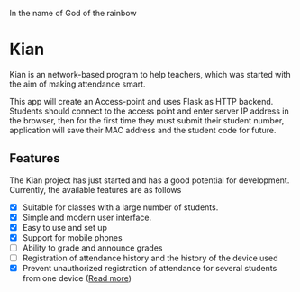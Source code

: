 In the name of God of the rainbow

# Kian

Kian is an network-based program to help teachers, which was started with the aim of making attendance smart.

This app will create an Access-point and uses Flask as HTTP backend.
Students should connect to the access point and enter server IP address in the browser, then for the first time they must submit their student number, application will save their MAC address and the student code for future.

## Features
The Kian project has just started and has a good potential for development. Currently, the available features are as follows
 - [x] Suitable for classes with a large number of students.
 - [x] Simple and modern user interface.
 - [x] Easy to use and set up
 - [x] Support for mobile phones
 - [ ] Ability to grade and announce grades
 - [ ] Registration of attendance history and the history of the device used
 - [x] Prevent unauthorized registration of attendance for several students from one device ([Read more](#why-does-this-app-create-an-access-point))